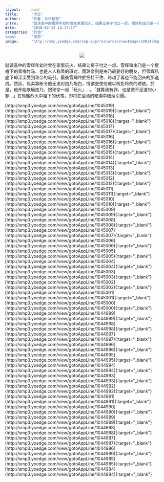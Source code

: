 ```yaml
---
layout:     post
title:      "浮恋"
author:     "作者：糸杉柾宏"
intro:      "就读高中的雪辉年幼时曾在家里玩火、结果让房子付之一炬。雪辉和由乃是一个屋檐下的青梅竹马、也是人人称羡的班对，而玲奈则是由乃最要好的朋友，但雪辉私底下却深深受到玲奈的吸引。最後雪辉终於把持不住、跨越了再也不能回头的那道线。然而，优柔寡断令他无法对由乃坦白，情欲更使他难以抗拒玲奈的诱惑。於是，他开始欺瞒由乃、跟玲奈一起「玩火」…。「就算我有罪，也是微不足道的小罪…」在熊熊烈火中埋下的伏笔，即将在汹涌的暗潮中陆续引爆。"
date:       "2018-02-14 12:17:17"
categories: "其他"
tags:       "浮恋"
image:      "http://smp.yoedge.com/smp-app/resource/viewImage/1001438appline.png"
---
```

<div style="text-align: center">
<p><img src="http://smp.yoedge.com/smp-app/resource/viewImage/1001438appline.png"/></p>
</div>
<p class="post-meta">
<span>就读高中的雪辉年幼时曾在家里玩火、结果让房子付之一炬。雪辉和由乃是一个屋檐下的青梅竹马、也是人人称羡的班对，而玲奈则是由乃最要好的朋友，但雪辉私底下却深深受到玲奈的吸引。最後雪辉终於把持不住、跨越了再也不能回头的那道线。然而，优柔寡断令他无法对由乃坦白，情欲更使他难以抗拒玲奈的诱惑。於是，他开始欺瞒由乃、跟玲奈一起「玩火」…。「就算我有罪，也是微不足道的小罪…」在熊熊烈火中埋下的伏笔，即将在汹涌的暗潮中陆续引爆。</span>
</p>
[http://smp3.yoedge.com/view/gotoAppLine/1045019](http://smp3.yoedge.com/view/gotoAppLine/1045019){:target="_blank"}
[http://smp3.yoedge.com/view/gotoAppLine/1045018](http://smp3.yoedge.com/view/gotoAppLine/1045018){:target="_blank"}
[http://smp3.yoedge.com/view/gotoAppLine/1045017](http://smp3.yoedge.com/view/gotoAppLine/1045017){:target="_blank"}
[http://smp3.yoedge.com/view/gotoAppLine/1045016](http://smp3.yoedge.com/view/gotoAppLine/1045016){:target="_blank"}
[http://smp3.yoedge.com/view/gotoAppLine/1045015](http://smp3.yoedge.com/view/gotoAppLine/1045015){:target="_blank"}
[http://smp3.yoedge.com/view/gotoAppLine/1045014](http://smp3.yoedge.com/view/gotoAppLine/1045014){:target="_blank"}
[http://smp3.yoedge.com/view/gotoAppLine/1045013](http://smp3.yoedge.com/view/gotoAppLine/1045013){:target="_blank"}
[http://smp3.yoedge.com/view/gotoAppLine/1045012](http://smp3.yoedge.com/view/gotoAppLine/1045012){:target="_blank"}
[http://smp3.yoedge.com/view/gotoAppLine/1045011](http://smp3.yoedge.com/view/gotoAppLine/1045011){:target="_blank"}
[http://smp3.yoedge.com/view/gotoAppLine/1045010](http://smp3.yoedge.com/view/gotoAppLine/1045010){:target="_blank"}
[http://smp3.yoedge.com/view/gotoAppLine/1045009](http://smp3.yoedge.com/view/gotoAppLine/1045009){:target="_blank"}
[http://smp3.yoedge.com/view/gotoAppLine/1045008](http://smp3.yoedge.com/view/gotoAppLine/1045008){:target="_blank"}
[http://smp3.yoedge.com/view/gotoAppLine/1045007](http://smp3.yoedge.com/view/gotoAppLine/1045007){:target="_blank"}
[http://smp3.yoedge.com/view/gotoAppLine/1045006](http://smp3.yoedge.com/view/gotoAppLine/1045006){:target="_blank"}
[http://smp3.yoedge.com/view/gotoAppLine/1045005](http://smp3.yoedge.com/view/gotoAppLine/1045005){:target="_blank"}
[http://smp3.yoedge.com/view/gotoAppLine/1045004](http://smp3.yoedge.com/view/gotoAppLine/1045004){:target="_blank"}
[http://smp3.yoedge.com/view/gotoAppLine/1045003](http://smp3.yoedge.com/view/gotoAppLine/1045003){:target="_blank"}
[http://smp3.yoedge.com/view/gotoAppLine/1045002](http://smp3.yoedge.com/view/gotoAppLine/1045002){:target="_blank"}
[http://smp3.yoedge.com/view/gotoAppLine/1045001](http://smp3.yoedge.com/view/gotoAppLine/1045001){:target="_blank"}
[http://smp3.yoedge.com/view/gotoAppLine/1045000](http://smp3.yoedge.com/view/gotoAppLine/1045000){:target="_blank"}
[http://smp3.yoedge.com/view/gotoAppLine/1044999](http://smp3.yoedge.com/view/gotoAppLine/1044999){:target="_blank"}
[http://smp3.yoedge.com/view/gotoAppLine/1044998](http://smp3.yoedge.com/view/gotoAppLine/1044998){:target="_blank"}
[http://smp3.yoedge.com/view/gotoAppLine/1044997](http://smp3.yoedge.com/view/gotoAppLine/1044997){:target="_blank"}
[http://smp3.yoedge.com/view/gotoAppLine/1044996](http://smp3.yoedge.com/view/gotoAppLine/1044996){:target="_blank"}
[http://smp3.yoedge.com/view/gotoAppLine/1044995](http://smp3.yoedge.com/view/gotoAppLine/1044995){:target="_blank"}
[http://smp3.yoedge.com/view/gotoAppLine/1044994](http://smp3.yoedge.com/view/gotoAppLine/1044994){:target="_blank"}
[http://smp3.yoedge.com/view/gotoAppLine/1044993](http://smp3.yoedge.com/view/gotoAppLine/1044993){:target="_blank"}
[http://smp3.yoedge.com/view/gotoAppLine/1044992](http://smp3.yoedge.com/view/gotoAppLine/1044992){:target="_blank"}
[http://smp3.yoedge.com/view/gotoAppLine/1044991](http://smp3.yoedge.com/view/gotoAppLine/1044991){:target="_blank"}
[http://smp3.yoedge.com/view/gotoAppLine/1044990](http://smp3.yoedge.com/view/gotoAppLine/1044990){:target="_blank"}
[http://smp3.yoedge.com/view/gotoAppLine/1044989](http://smp3.yoedge.com/view/gotoAppLine/1044989){:target="_blank"}
[http://smp3.yoedge.com/view/gotoAppLine/1044988](http://smp3.yoedge.com/view/gotoAppLine/1044988){:target="_blank"}
[http://smp3.yoedge.com/view/gotoAppLine/1044987](http://smp3.yoedge.com/view/gotoAppLine/1044987){:target="_blank"}
[http://smp3.yoedge.com/view/gotoAppLine/1044986](http://smp3.yoedge.com/view/gotoAppLine/1044986){:target="_blank"}
[http://smp3.yoedge.com/view/gotoAppLine/1044985](http://smp3.yoedge.com/view/gotoAppLine/1044985){:target="_blank"}
[http://smp3.yoedge.com/view/gotoAppLine/1044984](http://smp3.yoedge.com/view/gotoAppLine/1044984){:target="_blank"}


